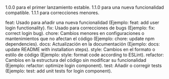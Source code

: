 1.0.0 para el primer lanzamiento estable.
1.1.0 para una nueva funcionalidad compatible.
1.1.1 para correcciones menores.


feat: Usado para añadir una nueva funcionalidad (Ejemplo: feat: add user login functionality).
fix: Usado para correcciones de bugs (Ejemplo: fix: correct login bug).
chore: Cambios menores en configuraciones o mantenimientos que no afectan el código (Ejemplo: chore: update npm dependencies).
docs: Actualización en la documentación (Ejemplo: docs: update README with installation steps).
style: Cambios en el formato o estilo de código (Ejemplo: style: format code according to ESLint).
refactor: Cambios en la estructura del código sin modificar su funcionalidad (Ejemplo: refactor: optimize login component).
test: Añadir o corregir tests (Ejemplo: test: add unit tests for login component).
